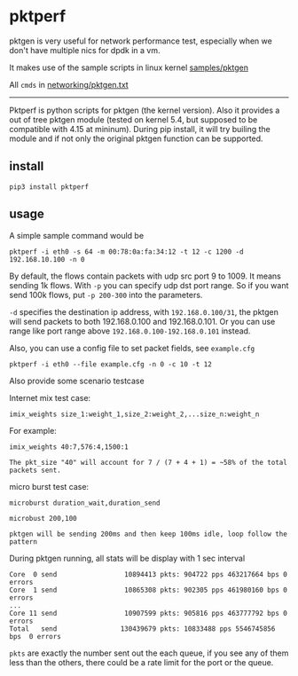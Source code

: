 # pktperf
pktgen is very useful for network performance test, especially when we don't have multiple nics for dpdk in a vm.

It makes use of the sample scripts in linux kernel [samples/pktgen](https://github.com/torvalds/linux/tree/master/samples/pktgen)

All ```cmds``` in [networking/pktgen.txt](https://www.kernel.org/doc/Documentation/networking/pktgen.txt)

---

Pktperf is python scripts for pktgen (the kernel version).
Also it provides a out of tree pktgen module (tested on kernel 5.4, but supposed to be compatible with 4.15 at mininum). During pip install, it will try builing the module and if not only the original pktgen function can be supported.


## install
```pip3 install pktperf```

## usage
A simple sample command would be 
```
pktperf -i eth0 -s 64 -m 00:78:0a:fa:34:12 -t 12 -c 1200 -d 192.168.10.100 -n 0
```
By default, the flows contain packets with udp src port 9 to 1009. It means sending
1k flows. With ```-p``` you can specify udp dst port range. So if you want send 100k
flows, put ```-p 200-300``` into the parameters.


```-d``` specifies the destination ip address, with ```192.168.0.100/31```, the pktgen will
send packets to both 192.168.0.100 and 192.168.0.101. Or you can use range like port range 
above ```192.168.0.100-192.168.0.101``` instead.



Also, you can use a config file to set packet fields, see ```example.cfg```
```
pktperf -i eth0 --file example.cfg -n 0 -c 10 -t 12
```


Also provide some scenario testcase

Internet mix test case:

```imix_weights size_1:weight_1,size_2:weight_2,...size_n:weight_n```

For example: 
```
imix_weights 40:7,576:4,1500:1

The pkt_size "40" will account for 7 / (7 + 4 + 1) = ~58% of the total
packets sent.

```


micro burst test case:

```microburst duration_wait,duration_send```

```
microbust 200,100

pktgen will be sending 200ms and then keep 100ms idle, loop follow the pattern
```


During pktgen running, all stats will be display with 1 sec interval
```
Core  0 send                 10894413 pkts: 904722 pps 463217664 bps 0 errors
Core  1 send                 10865308 pkts: 902305 pps 461980160 bps 0 errors
...
Core 11 send                 10907599 pkts: 905816 pps 463777792 bps 0 errors
Total   send                130439679 pkts: 10833488 pps 5546745856 bps  0 errors
```


```pkts``` are exactly the number sent out the each queue, if you see any of them less than
the others, there could be a rate limit for the port or the queue.


